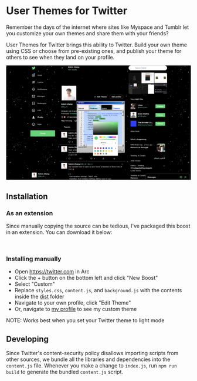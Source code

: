 # User Themes for Twitter

Remember the days of the internet where sites like Myspace and Tumblr let you customize your own themes and share them with your friends?

User Themes for Twitter brings this ability to Twitter. Build your own theme using CSS or choose from pre-existing ones, and publish your theme for others to see when they land on your profile.

![Screenshot](./.preview.jpg)

## Installation
### As an extension
Since manually copying the source can be tedious, I've packaged this boost in an extension. You can download it below:

<a href='https://github.com/0kzh/twitter-userthemes/releases/tag/1.0.0' ><img src='https://svgshare.com/i/ohe.svg' title='' /></a>

### Installing manually
* Open https://twitter.com in Arc
* Click the + button on the bottom left and click "New Boost"
* Select "Custom"
* Replace `styles.css`, `content.js`, and `background.js` with the contents inside the [dist](./dist) folder
* Navigate to your own profile, click "Edit Theme"
* Or, navigate to [my profile](https://twitter.com/0k_zh) to see my custom theme

NOTE: Works best when you set your Twitter theme to light mode

## Developing
Since Twitter's content-security policy disallows importing scripts from other sources, we bundle all the libraries and dependencies into the `content.js` file.
Whenever you make a change to `index.js`, run `npm run build` to generate the bundled `content.js` script.